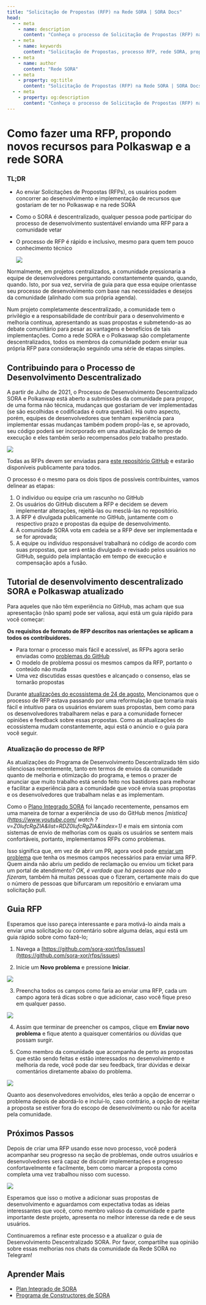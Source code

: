 ```yaml
---
title: "Solicitação de Propostas (RFP) na Rede SORA | SORA Docs"
head:
  - - meta
    - name: description
      content: "Conheça o processo de Solicitação de Propostas (RFP) na rede SORA. Descubra como o sistema RFP permite que os membros da comunidade proponham e contribuam para o desenvolvimento do ecossistema SORA, enviando propostas de projetos e colaborando com a equipe da SORA."
  - - meta
    - name: keywords
      content: "Solicitação de Propostas, processo RFP, rede SORA, propostas comunitárias, colaboração em projetos de desenvolvimento"
  - - meta
    - name: author
      content: "Rede SORA"
  - - meta
    - property: og:title
      content: "Solicitação de Propostas (RFP) na Rede SORA | SORA Docs"
  - - meta
    - property: og:description
      content: "Conheça o processo de Solicitação de Propostas (RFP) na rede SORA. Descubra como o sistema RFP permite que os membros da comunidade proponham e contribuam para o desenvolvimento do ecossistema SORA, enviando propostas de projetos e colaborando com a equipe da SORA."
---
```


# Como fazer uma RFP, propondo novos recursos para Polkaswap e a rede SORA

### TL;DR

- Ao enviar Solicitações de Propostas (RFPs), os usuários podem concorrer ao desenvolvimento e implementação de recursos que gostariam de ter no Polkaswap e na rede SORA
- Como o SORA é descentralizado, qualquer pessoa pode participar do processo de desenvolvimento sustentável enviando uma RFP para a comunidade vetar
- O processo de RFP é rápido e inclusivo, mesmo para quem tem pouco conhecimento técnico

  ![](/.gitbook/assets/how-to-rfp.png)

Normalmente, em projetos centralizados, a comunidade pressionaria a equipe de desenvolvedores perguntando constantemente quando, quando, quando. Isto, por sua vez, serviria de guia para que essa equipe orientasse seu processo de desenvolvimento com base nas necessidades e desejos da comunidade (alinhado com sua própria agenda).

Num projeto completamente descentralizado, a comunidade tem o privilégio e a responsabilidade de contribuir para o desenvolvimento e melhoria contínua, apresentando as suas propostas e submetendo-as ao debate comunitário para pesar as vantagens e benefícios de tais implementações. Como a rede SORA e o Polkaswap são completamente descentralizados, todos os membros da comunidade podem enviar sua própria RFP para consideração seguindo uma série de etapas simples.

## Contribuindo para o Processo de Desenvolvimento Descentralizado

A partir de Julho de 2021, o Processo de Desenvolvimento Descentralizado SORA e Polkaswap está aberto a submissões da comunidade para propor, de uma forma não técnica, mudanças que gostariam de ver implementadas (se são escolhidas e codificadas é outra questão). Há outro aspecto, porém, equipes de desenvolvedores que tenham experiência para implementar essas mudanças também podem propô-las e, se aprovado, seu código poderá ser incorporado em uma atualização de tempo de execução e eles também serão recompensados ​​pelo trabalho prestado.

![](/.gitbook/assets/SORADDP.png)

Todas as RFPs devem ser enviadas para [este repositório GitHub](https://github.com/sora-xor/rfps) e estarão disponíveis publicamente para todos.

O processo é o mesmo para os dois tipos de possíveis contribuintes, vamos delinear as etapas:

1. O indivíduo ou equipe cria um rascunho no GitHub
2. Os usuários do GitHub discutem a RFP e decidem se devem implementar alterações, rejeitá-las ou mesclá-las no repositório.
3. A RFP é divulgada publicamente no GitHub, juntamente com o respectivo prazo e propostas da equipe de desenvolvimento.
4. A comunidade SORA vota em cadeia se a RFP deve ser implementada e se for aprovada;
5. A equipe ou indivíduo responsável trabalhará no código de acordo com suas propostas, que será então divulgado e revisado pelos usuários no GitHub, seguido pela implantação em tempo de execução e compensação após a fusão.

## Tutorial de desenvolvimento descentralizado SORA e Polkaswap atualizado

Para aqueles que não têm experiência no GitHub, mas acham que sua apresentação (não spam) pode ser valiosa, aqui está um guia rápido para você começar:

**Os requisitos de formato de RFP descritos nas orientações se aplicam a todos os contribuidores.**

- Para tornar o processo mais fácil e acessível, as RFPs agora serão enviadas como [problemas do GitHub](https://docs.github.com/en/issues/tracking-your-work-with-issues/about-issues)
- O modelo de problema possui os mesmos campos da RFP, portanto o conteúdo não muda
- Uma vez discutidas essas questões e alcançado o consenso, elas se tornarão propostas

Durante [atualizações do ecossistema de 24 de agosto](https://medium.com/sora-xor/august-24-2022-ecosystem-updates-for-sora-polkaswap-and-fearless-wallet-3bc949142e17), Mencionamos que o processo de RFP estava passando por uma reformulação que tornaria mais fácil e intuitivo para os usuários enviarem suas propostas, bem como para os desenvolvedores trabalharem nelas e para a comunidade fornecer opiniões e feedback sobre essas propostas. Como as atualizações do ecossistema mudam constantemente, aqui está o anúncio e o guia para você seguir.

### Atualização do processo de RFP

As atualizações do Programa de Desenvolvimento Descentralizado têm sido silenciosas recentemente, tanto em termos de envios da comunidade quanto de melhoria e otimização do programa, e temos o prazer de anunciar que muito trabalho está sendo feito nos bastidores para melhorar e facilitar a experiência para a comunidade que você envia suas propostas e os desenvolvedores que trabalham nelas e as implementam.

Como o [Plano Integrado SORA](https://sora.org/plan) foi lançado recentemente, pensamos em uma maneira de tornar a experiência de uso do GitHub menos *[mística](https://www.youtube.com/ watch ?v=Z0lufcRgZlA&list=RDZ0lufcRgZlA&index=1)* e mais em sintonia com sistemas de envio de melhorias com os quais os usuários se sentem mais confortáveis, portanto, implementamos RFPs como problemas.

Isso significa que, em vez de abrir um PR, agora você pode [enviar um problema](https://github.com/sora-xor/rfps/issues) que tenha os mesmos campos necessários para enviar uma RFP. Quem ainda não abriu um pedido de reclamação ou enviou um ticket para um portal de atendimento? *OK, é verdade que há pessoas que não o fizeram,* também há muitas pessoas que o fizeram, certamente mais do que o número de pessoas que bifurcaram um repositório e enviaram uma solicitação pull.

## Guia RFP

Esperamos que isso pareça interessante e para motivá-lo ainda mais a enviar uma solicitação ou comentário sobre alguma delas, aqui está um guia rápido sobre como fazê-lo;

1. Navega a [https://github.com/sora-xor/rfps/issues](https://github.com/sora-xor/rfps/issues)

2. Inicie um **Novo problema** e pressione **Iniciar**.

![](/.gitbook/assets/rfp-1.png)

3. Preencha todos os campos como faria ao enviar uma RFP, cada um campo agora terá dicas sobre o que adicionar, caso você fique preso em qualquer passo.

![](/.gitbook/assets/rfp-2.png)

4. Assim que terminar de preencher os campos, clique em **Enviar novo problema** e fique atento a quaisquer comentários ou dúvidas que possam surgir.

5. Como membro da comunidade que acompanha de perto as propostas que estão sendo feitas e estão interessados ​​no desenvolvimento e melhoria da rede, você pode dar seu feedback, tirar dúvidas e deixar comentários diretamente abaixo do problema.

![](/.gitbook/assets/rfp-3.png)

Quanto aos desenvolvedores envolvidos, eles terão a opção de encerrar o problema depois de abordá-lo e incluí-lo, caso contrário, a opção de rejeitar a proposta se estiver fora do escopo de desenvolvimento ou não for aceita pela comunidade.

## Próximos Passos

Depois de criar uma RFP usando esse novo processo, você poderá acompanhar seu
progresso na seção de problemas, onde outros usuários e desenvolvedores
será capaz de discutir implementações e progresso confortavelmente e
facilmente, bem como marcar a proposta como completa uma vez
trabalhou nisso com sucesso.

![](/.gitbook/assets/rfp-4.png)

Esperamos que isso o motive a adicionar suas propostas de desenvolvimento e aguardamos com expectativa todas as ideias interessantes que você, como membro valioso da comunidade e parte importante deste projeto, apresenta no melhor interesse da rede e de seus usuários.

Continuaremos a refinar este processo e a atualizar o guia de Desenvolvimento Descentralizado SORA. Por favor, compartilhe sua opinião sobre essas melhorias nos chats da comunidade da Rede SORA no Telegram!

## Aprender Mais

- [Plan Integrado de SORA](/integrated-plan)
- [Programa de Constructores de SORA](/sora-builders)
